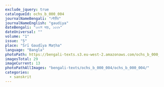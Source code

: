```yaml
---
exclude_jquery: true
catalogueId: ochs_b_000_004
journalNameBengali: "গৌড়ীয়"
journalNameEnglish: "gaudiya"
dateBengali: "৩০শে ভাদ্র, ১৩২৯" 
dateUniversal: "" 
volume: "1"
issue: "5"
place: "Śrī Gauḍīya Maṭha"
language: "Bangla"
photoPath: https://bengali-texts.s3.eu-west-2.amazonaws.com/ochs_b_000_004/split/_00000000000000000000000000013.pdf
imagesTotal: 29
imageCurrent: 13
photoPathAllImages: "bengali-texts/ochs_b_000_004/ochs_b_000_004/"
categories:
  - sanskrit
---
```


